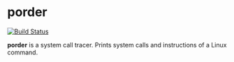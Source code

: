 # porder

[![Build Status](https://travis-ci.com/cydry3/porder.svg?branch=master)](https://travis-ci.com/cydry3/porder)

**porder** is a system call tracer. Prints system calls and instructions of a Linux command.
